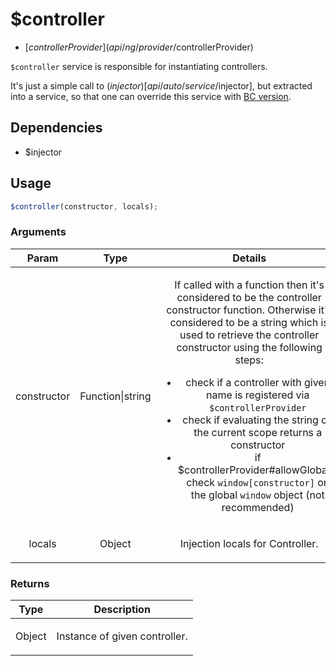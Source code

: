 



# $controller


* [$controllerProvider](api/ng/provider/$controllerProvider)








`$controller` service is responsible for instantiating controllers.

It's just a simple call to ($injector)[api/auto/service/$injector], but extracted into
a service, so that one can override this service with [BC version](https://gist.github.com/1649788).







## Dependencies

* $injector



  

## Usage
```js
$controller(constructor, locals);
```





### Arguments

| Param | Type | Details |
| :--: | :--: | :--: |
| constructor | Function&#124;string | <p>If called with a function then it&#39;s considered to be the controller constructor function. Otherwise it&#39;s considered to be a string which is used to retrieve the controller constructor using the following steps:</p> <ul> <li>check if a controller with given name is registered via <code>$controllerProvider</code></li> <li>check if evaluating the string on the current scope returns a constructor</li> <li>if $controllerProvider#allowGlobals, check <code>window[constructor]</code> on the global <code>window</code> object (not recommended)</li> </ul>  |
| locals | Object | <p>Injection locals for Controller.</p>  |

### Returns

| Type | Description |
| :--: | :--: |
| Object | <p>Instance of given controller.</p>  |








